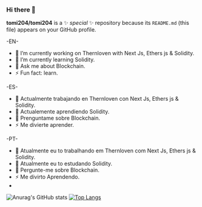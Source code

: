 ### Hi there 👋


**tomi204/tomi204** is a ✨ _special_ ✨ repository because its `README.md` (this file) appears on your GitHub profile.

 -EN-   
 
- 🔭 I’m currently working on Thernloven with Next Js, Ethers js & Solidity.
- 🌱 I’m currently learning Solidity.
- 💬 Ask me about Blockchain.
- ⚡ Fun fact: learn.

-ES- 
   
- 🔭 Actualmente trabajando en Thernloven con Next Js, Ethers js & Solidity.
- 🌱 Actualemente aprendiendo Solidity.
- 💬 Prenguntame sobre Blockchain.
- ⚡ Me divierte aprender.

-PT-
- 🔭 Atualmente eu to trabalhando em Thernloven com Next Js, Ethers js & Solidity.
- 🌱 Atualmente eu to estudando Solidity.
- 💬 Pergunte-me sobre Blockchain.
- ⚡ Me divirto Aprendendo.
- 


![Anurag's GitHub stats](https://github-readme-stats.vercel.app/api?username=tomi204&show_icons=true&theme=dark&hide_border=false)
[![Top Langs](https://github-readme-stats.vercel.app/api/top-langs/?username=tomi204&layout=compact&theme=dark&hide_border=false)](https://github.com/anuraghazra/github-readme-stats)
